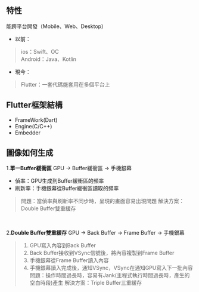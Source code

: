 ## 特性
能跨平台開發（Mobile、Web、Desktop）

* 以前：<br>
> ios：Swift、OC<br>
> Android：Java、Kotlin

* 現今：<br>
> Flutter：一套代碼能套用在多個平台上

## Flutter框架結構
* FrameWork(Dart)
* Engine(C/C++)
* Embedder

## 圖像如何生成
1.**單一Buffer緩衝區**
GPU -> Buffer緩衝區 -> 手機銀幕
* 偵率：GPU生成到Buffer緩衝區的頻率
* 刷新率：手機銀幕從Buffer緩衝區讀取的頻率
> 問題：當偵率與刷新率不同步時，呈現的畫面容易出現問題
> 解決方案：Double Buffer雙重緩存
<br>

2.**Double Buffer雙重緩存**
GPU -> Back Buffer -> Frame Buffer -> 手機銀幕
> 1. GPU寫入內容到Back Buffer
> 2. Back Buffer接收到VSync信號後，將內容複製到Frame Buffer
> 3. 手機銀幕從Frame Buffer讀入內容
> 4. 手機銀幕讀入完成後，通知VSync，VSync在通知GPU寫入下一批內容<br>
> 問題：操作時間過長時，容易有Jank(主程式執行時間過長時，產生的空白時段)產生
> 解決方案：Triple Buffer三重緩存
